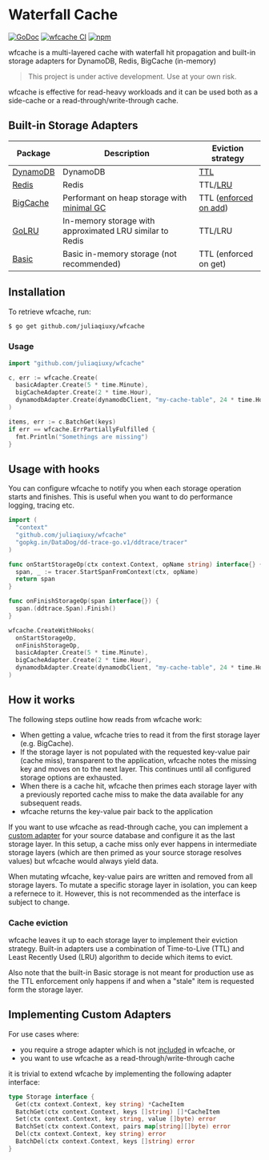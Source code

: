 # Waterfall Cache

[![GoDoc](https://godoc.org/github.com/juliaqiuxy/wfcache?status.svg)](https://godoc.org/github.com/juliaqiuxy/wfcache) [![wfcache CI](https://github.com/juliaqiuxy/wfcache/actions/workflows/ci.yml/badge.svg)](https://github.com/juliaqiuxy/wfcache/actions/workflows/ci.yml) [![npm](https://img.shields.io/github/license/juliaqiuxy/wfcache.svg?style=flat-square)](https://github.com/juliaqiuxy/wfcache/blob/master/LICENSE.md)

wfcache is a multi-layered cache with waterfall hit propagation and built-in storage adapters for DynamoDB, Redis, BigCache (in-memory)

> This project is under active development. Use at your own risk.

wfcache is effective for read-heavy workloads and it can be used both as a side-cache or a read-through/write-through cache. 

## Built-in Storage Adapters

| Package | Description | Eviction strategy
| --- | --- | --- |
| [DynamoDB](https://docs.aws.amazon.com/sdk-for-go/api/service/dynamodb) | DynamoDB | [TTL](https://docs.aws.amazon.com/amazondynamodb/latest/developerguide/howitworks-ttl.html) |
| [Redis](https://github.com/go-redis/redis) | Redis | TTL/[LRU](https://redis.io/topics/lru-cache) |
| [BigCache](https://github.com/allegro/bigcache) | Performant on heap storage with [minimal GC](https://github.com/allegro/bigcache#gc-pause-time) | TTL ([enforced on add](https://github.com/allegro/bigcache/issues/123#issuecomment-468902638)) |
| [GoLRU](https://github.com/manucorporat/golru) | In-memory storage with approximated LRU similar to Redis | TTL/LRU |
| [Basic](basic/basic.go) | Basic in-memory storage (not recommended) | TTL (enforced on get) |

## Installation

To retrieve wfcache, run:

```sh
$ go get github.com/juliaqiuxy/wfcache
```

### Usage

```go
import "github.com/juliaqiuxy/wfcache"

c, err := wfcache.Create(
  basicAdapter.Create(5 * time.Minute),
  bigCacheAdapter.Create(2 * time.Hour),
  dynamodbAdapter.Create(dynamodbClient, "my-cache-table", 24 * time.Hour),
)

items, err := c.BatchGet(keys)
if err == wfcache.ErrPartiallyFulfilled {
  fmt.Println("Somethings are missing")
}
```

## Usage with hooks

You can configure wfcache to notify you when each storage operation starts and finishes. This is useful when you want to do performance logging, tracing etc.

```go
import (
  "context"
  "github.com/juliaqiuxy/wfcache"
  "gopkg.in/DataDog/dd-trace-go.v1/ddtrace/tracer"
)

func onStartStorageOp(ctx context.Context, opName string) interface{} {
  span, _ := tracer.StartSpanFromContext(ctx, opName)
  return span
}

func onFinishStorageOp(span interface{}) {
  span.(ddtrace.Span).Finish()
}

wfcache.CreateWithHooks(
  onStartStorageOp,
  onFinishStorageOp,
  basicAdapter.Create(5 * time.Minute),
  bigCacheAdapter.Create(2 * time.Hour),
  dynamodbAdapter.Create(dynamodbClient, "my-cache-table", 24 * time.Hour),
)
```

## How it works

The following steps outline how reads from wfcache work:

- When getting a value, wfcache tries to read it from the first storage layer (e.g. BigCache).
- If the storage layer is not populated with the requested key-value pair (cache miss), transparent to the application, wfcache notes the missing key and moves on to the next layer. This continues until all configured storage options are exhausted.
- When there is a cache hit, wfcache then primes each storage layer with a previously reported cache miss to make the data available for any subsequent reads.
- wfcache returns the key-value pair back to the application

If you want to use wfcache as read-through cache, you can implement a [custom adapter](#implementing-custom-adapters) for your source database and configure it as the last storage layer. In this setup, a cache miss only ever happens in intermediate storage layers (which are then primed as your source storage resolves values) but wfcache would always yield data.

When mutating wfcache, key-value pairs are written and removed from all storage layers. To mutate a specific storage layer in isolation, you can keep a refernece to it. However, this is not recommended as the interface is subject to change.

### Cache eviction

wfcache leaves it up to each storage layer to implement their eviction strategy. Built-in adapters use a combination of Time-to-Live (TTL) and Least Recently Used (LRU) algorithm to decide which items to evict. 

Also note that the built-in Basic storage is not meant for production use as the TTL enforcement only happens if and when a "stale" item is requested form the storage layer.

## Implementing Custom Adapters

For use cases where:

- you require a stroge adapter which is not [included](#built-in-storage-adapters) in wfcache, or
- you want to use wfcache as a read-through/write-through cache

it is trivial to extend wfcache by implementing the following adapter interface:

```go
type Storage interface {
  Get(ctx context.Context, key string) *CacheItem
  BatchGet(ctx context.Context, keys []string) []*CacheItem
  Set(ctx context.Context, key string, value []byte) error
  BatchSet(ctx context.Context, pairs map[string][]byte) error
  Del(ctx context.Context, key string) error
  BatchDel(ctx context.Context, keys []string) error
}
```
